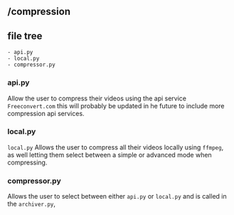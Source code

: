 ## /compression 

## file tree 
    - api.py
    - local.py  
    - compressor.py 

### api.py
Allow the user to compress their videos using the api service `Freeconvert.com` this will probably be updated in he future to include more compression api services.

### local.py  
`local.py` Allows the user to compress all their videos locally using `ffmpeg`, as well letting them select between a simple or advanced mode when compressing.  

### compressor.py
Allows the user to select between either `api.py` or `local.py` and is called in the `archiver.py`, 